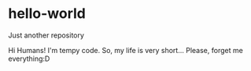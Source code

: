 # hello-world
Just another repository

Hi Humans!
I'm tempy code. So, my life is very short...
Please, forget me everything:D
